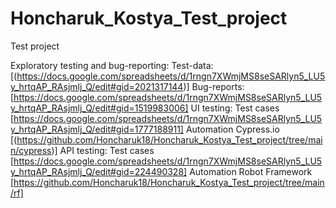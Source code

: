 # Honcharuk_Kostya_Test_project
Test project

Exploratory testing and bug-reporting:
Test-data: [(https://docs.google.com/spreadsheets/d/1rngn7XWmjMS8seSARlyn5_LU5y_hrtqAP_RAsjmlj_Q/edit#gid=2021317144)]
Bug-reports: [https://docs.google.com/spreadsheets/d/1rngn7XWmjMS8seSARlyn5_LU5y_hrtqAP_RAsjmlj_Q/edit#gid=1519983006]
UI testing:
Test cases [https://docs.google.com/spreadsheets/d/1rngn7XWmjMS8seSARlyn5_LU5y_hrtqAP_RAsjmlj_Q/edit#gid=1777188911]
Automation Cypress.io [(https://github.com/Honcharuk18/Honcharuk_Kostya_Test_project/tree/main/cypress)]
API testing:
Test cases [https://docs.google.com/spreadsheets/d/1rngn7XWmjMS8seSARlyn5_LU5y_hrtqAP_RAsjmlj_Q/edit#gid=224490328]
Automation Robot Framework [https://github.com/Honcharuk18/Honcharuk_Kostya_Test_project/tree/main/rf]
